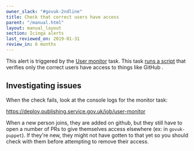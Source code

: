```yaml
---
owner_slack: "#govuk-2ndline"
title: Check that correct users have access
parent: "/manual.html"
layout: manual_layout
section: Icinga alerts
last_reviewed_on: 2019-01-31
review_in: 6 months
---
```


This alert is triggered by the [User monitor][] task. This task [runs a script][rev] that verifies only the correct users have access to things like GitHub .

## Investigating issues

When the check fails, look at the console logs for the monitor task:

<https://deploy.publishing.service.gov.uk/job/user-monitor>

[User monitor]: https://deploy.publishing.service.gov.uk/job/user-monitor
[rev]: https://github.com/alphagov/govuk-user-reviewer

When a new person joins, they are added on github, but they still have to open a number of PRs to give themselves access elsewhere (ex: in `govuk-puppet`).
If they're new, they might not have gotten to that yet so you should check with them before attempting to remove their access.  
